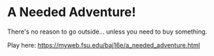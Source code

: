 # A Needed Adventure!

There's no reason to go outside... unless you need to buy something. 

Play here: https://myweb.fsu.edu/baj16e/a_needed_adventure.html 
